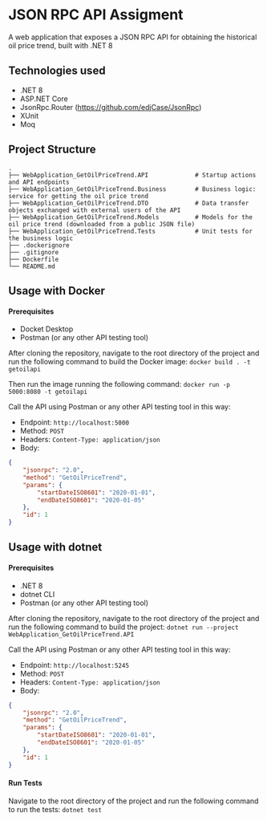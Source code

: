 ﻿# JSON RPC API Assigment
A web application that exposes a JSON RPC API for obtaining the historical oil price trend, built with .NET 8

## Technologies used

- .NET 8
- ASP.NET Core
- JsonRpc.Router (https://github.com/edjCase/JsonRpc)
- XUnit
- Moq

## Project Structure

    .
    ├── WebApplication_GetOilPriceTrend.API				# Startup actions and API endpoints
    ├── WebApplication_GetOilPriceTrend.Business		# Business logic: service for getting the oil price trend
    ├── WebApplication_GetOilPriceTrend.DTO				# Data transfer objects exchanged with external users of the API
    ├── WebApplication_GetOilPriceTrend.Models			# Models for the oil price trend (downloaded from a public JSON file)
    ├── WebApplication_GetOilPriceTrend.Tests			# Unit tests for the business logic
    ├── .dockerignore
    ├── .gitignore
	├── Dockerfile
	└── README.md

## Usage with Docker

#### Prerequisites

- Docket Desktop
- Postman (or any other API testing tool)

After cloning the repository, navigate to the root directory of the project and run the following command to build the Docker image:
`docker build . -t getoilapi`

Then run the image running the following command:
`docker run -p 5000:8080 -t getoilapi`

Call the API using Postman or any other API testing tool in this way:
- Endpoint: `http://localhost:5000`
- Method: `POST`
- Headers: `Content-Type: application/json`
- Body: 
```json
{
	"jsonrpc": "2.0",
	"method": "GetOilPriceTrend",
	"params": {
		"startDateISO8601": "2020-01-01",
		"endDateISO8601": "2020-01-05"
	},
	"id": 1
}
```

## Usage with dotnet

#### Prerequisites

- .NET 8
- dotnet CLI
- Postman (or any other API testing tool)

After cloning the repository, navigate to the root directory of the project and run the following command to build the project:
`dotnet run --project WebApplication_GetOilPriceTrend.API`

Call the API using Postman or any other API testing tool in this way:
- Endpoint: `http://localhost:5245`
- Method: `POST`
- Headers: `Content-Type: application/json`
- Body: 
```json
{
	"jsonrpc": "2.0",
	"method": "GetOilPriceTrend",
	"params": {
		"startDateISO8601": "2020-01-01",
		"endDateISO8601": "2020-01-05"
	},
	"id": 1
}
```

#### Run Tests

Navigate to the root directory of the project and run the following command to run the tests:
`dotnet test`